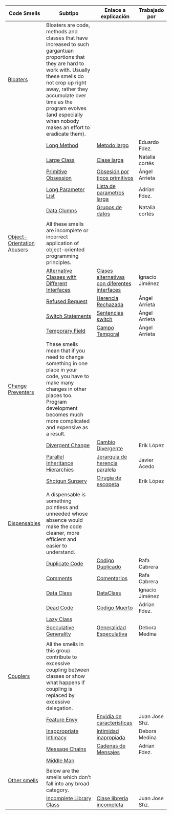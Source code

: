 | Code Smells                                                                          | Subtipo                                                                                                                                                                                                                                                                                            | Enlace a explicación                                                                                                                     | Trabajado por     |
|--------------------------------------------------------------------------------------|----------------------------------------------------------------------------------------------------------------------------------------------------------------------------------------------------------------------------------------------------------------------------------------------------|------------------------------------------------------------------------------------------------------------------------------------------|-------------------|
| [Bloaters](https://refactoring.guru/refactoring/smells/bloaters)                     | Bloaters are code, methods and classes that have increased to such gargantuan proportions that they are hard to work with. Usually these smells do not crop up right away, rather they accumulate over time as the program evolves (and especially when nobody makes an effort to eradicate them). |                                                                                                                                          |                   |
|                                                                                      | [Long Method](https://refactoring.guru/es/smells/long-method)                                                                                                                                                                                                                                      | [Metodo largo](./CodeSmell/LongMethod.md)                                                                                                | Eduardo Fdez.     |
|                                                                                      | [Large Class](https://refactoring.guru/es/smells/large-class)                                                                                                                                                                                                                                      | [Clase larga](./CodeSmell/LargeClass.md)                                                                                                 | Natalia cortés    |
|                                                                                      | [Primitive Obsession](https://refactoring.guru/es/smells/primitive-obsession)                                                                                                                                                                                                                      | [Obsesión por tipos primitivos](./CodeSmell/PrimitiveObsession.md)                                                                       | Ángel Arrieta     |
|                                                                                      | [Long Parameter List](https://refactoring.guru/es/smells/long-parameter-list)                                                                                                                                                                                                                      | [Lista de parametros larga](./CodeSmell/LongParameterList.md)                                                                            | Adrian Fdez.      |
|                                                                                      | [Data Clumps](https://refactoring.guru/es/smells/data-clumps)                                                                                                                                                                                                                                      | [Grupos de datos](./CodeSmell/DataClumps.md)                                                                                             | Natalia cortés    |
|                                                                                      |                                                                                                                                                                                                                                                                                                    |                                                                                                                                          |                   |
| [Object-Orientation Abusers](https://refactoring.guru/refactoring/smells/oo-abusers) | All these smells are incomplete or incorrect application of object-oriented programming principles.                                                                                                                                                                                                |                                                                                                                                          |                   |
|                                                                                      | [Alternative Classes with Different Interfaces](./CodeSmell/AlternativeClassesWithDifferentInterfaces)                                                                                                                                                                  | [Clases alternativas con diferentes interfaces](./CodeSmell/AlternativeClassesWithDifferentInterfaces)                              | Ignacio Jiménez   |
|                                                                                      | [Refused Bequest](https://refactoring.guru/es/smells/refused-bequest)                                                                                                                                                                                                                              | [Herencia Rechazada](./CodeSmell/RefusedBequest.md)                                                                                      | Ángel Arrieta     |
|                                                                                      | [Switch Statements](https://refactoring.guru/es/smells/switch-statements)                                                                                                                                                                                                                          | [Sentencias switch](./CodeSmell/SwitchStatements.md)                                                                                     | Ángel Arrieta     |
|                                                                                      | [Temporary Field](https://refactoring.guru/es/smells/temporary-field)                                                                                                                                                                                                                              | [Campo Temporal](./CodeSmell/TemporaryField.md)                                                                                          | Ángel Arrieta     |
|                                                                                      |                                                                                                                                                                                                                                                                                                    |                                                                                                                                          |                   |
| [Change Preventers](https://refactoring.guru/refactoring/smells/change-preventers)   | These smells mean that if you need to change something in one place in your code, you have to make many changes in other places too. Program development becomes much more complicated and expensive as a result.                                                                                  |                                                                                                                                          |                   |
|                                                                                      | [Divergent Change](https://refactoring.guru/es/smells/divergent-change)                                                                                                                                                                                                                            | [Cambio Divergente](./CodeSmell/DivergentChange.md)                                                                                      | Erik López        |
|                                                                                      | [Parallel Inheritance Hierarchies](https://refactoring.guru/es/smells/parallel-inheritance-hierarchies)                                                                                                                                                                                            | [Jerarquia de herencia paralela ](CodeSmell/ParallelInheritanceHierarchies.md)                                                           | Javier Acedo      |
|                                                                                      | [Shotgun Surgery](https://refactoring.guru/es/smells/shotgun-surgery)                                                                                                                                                                                                                              | [Cirugía de escopeta](./CodeSmell/ShotgunSurgery.md)                                                                                     | Erik López        |
|                                                                                      |                                                                                                                                                                                                                                                                                                    |                                                                                                                                          |                   |
| [Dispensables](https://refactoring.guru/refactoring/smells/dispensables)             | A dispensable is something pointless and unneeded whose absence would make the code cleaner, more efficient and easier to understand.                                                                                                                                                              |                                                                                                                                          |                   |
|                                                                                      | [Duplicate Code](https://refactoring.guru/es/smells/duplicate-code)                                                                                                                                                                                                                                | [Codigo Duplicado](./CodeSmell/DuplicateCode.md)                                                                                         | Rafa Cabrera      |
|                                                                                      | [Comments](https://refactoring.guru/es/smells/comments)                                                                                                                                                                                                                                            | [Comentarios](./CodeSmell/Comments.md)                                                                                                   | Rafa Cabrera      |
|                                                                                      | [Data Class](https://refactoring.guru/es/smells/data-class)                                                                                                                                                                                                                                        | [DataClass](CodeSmell/DataClass.md)                                                                                                      | Ignacio Jiménez   |
|                                                                                      | [Dead Code](https://refactoring.guru/es/smells/dead-code)                                                                                                                                                                                                                                          | [Codigo Muerto](./CodeSmell/DeadCode.md)                                                                                                 | Adrian Fdez.      |
|                                                                                      | [Lazy Class](https://refactoring.guru/es/smells/lazy-class)                                                                                                                                                                                                                                        |                                                                                                                                          |                   |
|                                                                                      | [Speculative Generality](https://refactoring.guru/es/smells/speculative-generality)                                                                                                                                                                                                                | [Generalidad Especulativa](CodeSmell/SpeculativeGenerality.md)                                                                           | Debora Medina     |
|                                                                                      |                                                                                                                                                                                                                                                                                                    |                                                                                                                                          |                   |
| [Couplers](https://refactoring.guru/refactoring/smells/couplers)                     | All the smells in this group contribute to excessive coupling between classes or show what happens if coupling is replaced by excessive delegation.                                                                                                                                                |                                                                                                                                          |                   |
|                                                                                      | [Feature Envy](https://refactoring.guru/es/smells/feature-envy)                                                                                                                                                                                                                                    | [Envidia de caracteristicas](https://github.com/IES-Rafael-Alberti/EDES-P4.3.1-Refactoring/blob/main/CodeSmell/Feature%20Envy.md)        | Juan Jose Shz.    |
|                                                                                      | [Inappropriate Intimacy](https://refactoring.guru/es/smells/inappropriate-intimacy)                                                                                                                                                                                                                | [Intimidad inapropiada](CodeSmell/InappropiateIntimacy.md)                                                                               | Debora Medina     |
|                                                                                      | [Message Chains](https://refactoring.guru/es/smells/message-chains)                                                                                                                                                                                                                                | [Cadenas de Mensajes](./CodeSmell/MessageChains.md)                                                                                      | Adrian Fdez.      |
|                                                                                      | [Middle Man](https://refactoring.guru/es/smells/middle-man)                                                                                                                                                                                                                                        |                                                                                                                                          |                   |
|                                                                                      |                                                                                                                                                                                                                                                                                                    |                                                                                                                                          |                   |
| [Other smells](https://refactoring.guru/refactoring/smells/other)                    | Below are the smells which don’t fall into any broad category.                                                                                                                                                                                                                                     |                                                                                                                                          |                   |
|                                                                                      | [Incomplete Library Class](https://refactoring.guru/smells/incomplete-library-class)                                                                                                                                                                                                               | [Clase libreria incompleta](https://github.com/IES-Rafael-Alberti/EDES-P4.3.1-Refactoring/blob/main/CodeSmell/IncompleteLibraryClass.md) | Juan Jose Shz.    |      

